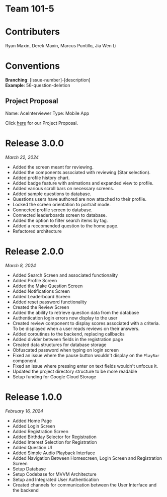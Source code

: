 # Team 101-5

# Contributers

Ryan Maxin, Derek Maxin, Marcus Puntillo, Jia Wen Li

# Conventions
**Branching**: [issue-number]-[description] <br>
**Example**: 56-question-deletion

## Project Proposal

Name: AceInterviewer
Type: Mobile App

Click [here](https://git.uwaterloo.ca/kotlin-gang/team-101-5/-/wikis/Project-Proposal) for our Project Proposal. 

# Release 3.0.0
_March 22, 2024_
* Added the screen meant for reviewing.
* Added the components associated with reviewing (Star selection).
* Added profile history chart.
* Added badge feature with animations and expanded view to profile.
* Added various scroll bars on necessary screens.
* Added sample questions to database.
* Questions users have authored are now attached to their profile.
* Locked the screen orientation to portrait mode. 
* Connected profile screen to database.
* Connected leaderboards screen to database.
* Added the option to filter search items by tag.
* Added a reccomended question to the home page.
* Refactored architecture

# Release 2.0.0
_March 8, 2024_
* Added Search Screen and associated functionality
* Added Profile Screen
* Added the Make Question Screen
* Added Notifications Screen
* Added Leaderboard Screen 
* Added reset password functionality
* Created the Review Screen
* Added the ability to retrieve question data from the database
* Authentication login errors now display to the user
* Created review component to display scores associated with a criteria. To be displayed when a user reads reviews on their answers. 
* Added coroutines to the backend, replacing callbacks
* Added divider between fields in the registration page
* Created data structures for database storage
* Obfuscated password when typing on login screen
* Fixed an issue where the pause button wouldn't display on the `PlayBar` component. 
* Fixed an issue where pressing enter on text fields wouldn't unfocus it.
* Updated the project directory structure to be more readable
* Setup funding for Google Cloud Storage

# Release 1.0.0
_February 16, 2024_
* Added Home Page
* Added Login Screen
* Added Registration Screen
* Added Birthday Selector for Registration
* Added Interest Selection for Registration
* Added Question UI 
* Added Simple Audio Playback Interface
* Added Navigation Between Homescreen, Login Screen and Registration Screen
* Setup Database
* Setup Codebase for MVVM Architecture
* Setup and Integrated User Authentication
* Created channels for communication between the User Interface and the backend